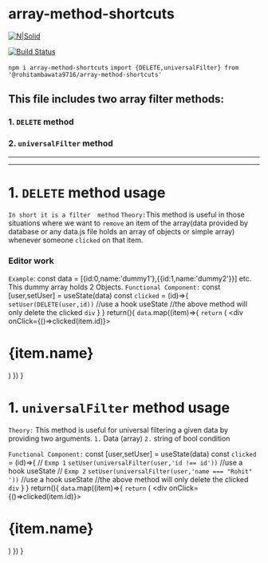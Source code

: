 # array-method-shortcuts

[![N|Solid](https://cldup.com/dTxpPi9lDf.thumb.png)](https://nodesource.com/products/nsolid)

[![Build Status](https://travis-ci.org/joemccann/dillinger.svg?branch=master)](https://travis-ci.org/joemccann/dillinger)

```npm i array-method-shortcuts```
```import {DELETE,universalFilter} from '@rohitambawata9716/array-method-shortcuts' ```

## This file includes two array filter methods:
### 1. `DELETE` method
### 2. `universalFilter` method

------------------------------------------------------------------------
-----------------------------------------------------------------------
# 1. `DELETE` method usage
`In short it is a filter  method`
`Theory:`This method is useful in those situations where we want to `remove` an item of the array(data provided by database or any data.js file holds an array of objects or simple array) whenever someone `clicked` on that item. 

### Editor work
``Example``: const data = [{id:0,name:'dummy1'},{{id:1,name:'dummy2'}}] etc.
This dummy array holds 2 Objects.
`Functional Component:`
const [user,setUser] = useState(data)
const `clicked` = (id)=>{
    `setUser(DELETE(user,id))`  //use a hook useState
    //the above method will only delete the clicked `div`
    }
}
return(){
    `data`.map((item)=>{
    `return` (
    <div onClick={()=>clicked(item.id)}>
    <h1>{item.name}</h1>
    </div>
    )
    })
}

# 1. `universalFilter` method usage
`Theory:` This method is useful for universal filtering a given data by providing two arguments.
`1.` Data (array)
`2.` string of bool condition

`Functional Component:`
const [user,setUser] = useState(data)
const `clicked` = (id)=>{
 // `Exmp 1`  `setUser(universalFilter(user,'id !== id'))`  //use a hook useState
  // `Exmp 2`     `setUser(universalFilter(user,'name === "Rohit" '))`  //use a hook useState
    //the above method will only delete the clicked `div`
    }
}
return(){
    `data`.map((item)=>{
    `return` (
    <div onClick={()=>clicked(item.id)}>
    <h1>{item.name}</h1>
    </div>
    )
    })
}